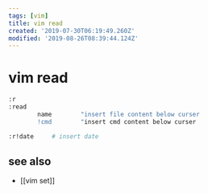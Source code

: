 ```yaml
---
tags: [vim]
title: vim read
created: '2019-07-30T06:19:49.260Z'
modified: '2019-08-26T08:39:44.124Z'
---
```


# vim read

```sh
:r
:read
		name		"insert file content below curser
		!cmd		"insert cmd content below curser

:r!date     # insert date
```

## see also
- [[vim set]]
